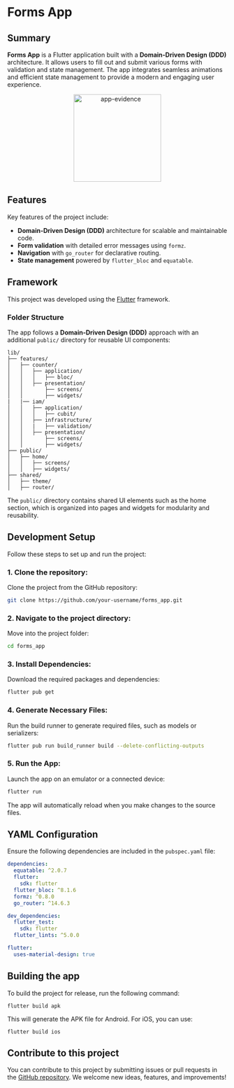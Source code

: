 # Forms App

## Summary

**Forms App** is a Flutter application built with a **Domain-Driven Design (DDD)** architecture. It allows users to fill out and submit various forms with validation and state management. The app integrates seamless animations and efficient state management to provide a modern and engaging user experience.

<p align="center">
  <img src="https://via.placeholder.com/200" alt="app-evidence" width="200"/>
</p>  

## Features

Key features of the project include:

- **Domain-Driven Design (DDD)** architecture for scalable and maintainable code.
- **Form validation** with detailed error messages using `formz`.
- **Navigation** with `go_router` for declarative routing.
- **State management** powered by `flutter_bloc` and `equatable`.

## Framework

This project was developed using the [Flutter](https://flutter.dev/) framework.

### Folder Structure

The app follows a **Domain-Driven Design (DDD)** approach with an additional `public/` directory for reusable UI components:

```plaintext
lib/
├── features/
│   ├── counter/
│   │   ├── application/
│   │   │   ├── bloc/
│   │   ├── presentation/
│   │       ├── screens/
│   │       ├── widgets/
|   |── iam/
│   │   ├── application/
│   │   │   ├── cubit/
│   │   ├── infrastructure/
│   │   |   ├── validation/
│   │   ├── presentation/
│   │       ├── screens/
│   │       ├── widgets/
├── public/
│   ├── home/
│   │   ├── screens/
│   │   ├── widgets/
├── shared/
│   ├── theme/
│   ├── router/
```

The `public/` directory contains shared UI elements such as the home section, which is organized into pages and widgets for modularity and reusability.

## Development Setup

Follow these steps to set up and run the project:

### 1. Clone the repository:
Clone the project from the GitHub repository:
```bash
git clone https://github.com/your-username/forms_app.git
```

### 2. Navigate to the project directory:
Move into the project folder: 
```bash
cd forms_app
```

### 3. Install Dependencies:
Download the required packages and dependencies:
```bash
flutter pub get
```

### 4. Generate Necessary Files:
Run the build runner to generate required files, such as models or serializers:
```bash
flutter pub run build_runner build --delete-conflicting-outputs
```

### 5. Run the App:
Launch the app on an emulator or a connected device:
```bash
flutter run
```
The app will automatically reload when you make changes to the source files.

## YAML Configuration
Ensure the following dependencies are included in the `pubspec.yaml` file:
```yaml 
dependencies:
  equatable: ^2.0.7
  flutter:
    sdk: flutter
  flutter_bloc: ^8.1.6
  formz: ^0.8.0
  go_router: ^14.6.3

dev_dependencies:
  flutter_test:
    sdk: flutter
  flutter_lints: ^5.0.0

flutter:
  uses-material-design: true
```

## Building the app
To build the project for release, run the following command:
```
flutter build apk
```
This will generate the APK file for Android. For iOS, you can use:
```
flutter build ios
```

## Contribute to this project
You can contribute to this project by submitting issues or pull requests in the [GitHub repository](https://github.com/GonzaloQu3dena/forms_app). We welcome new ideas, features, and improvements!